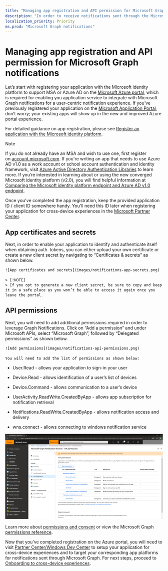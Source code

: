 ```yaml
---
title: "Managing app registration and API permission for Microsoft Graph notifications "
description: "In order to receive notifications sent through the Microsoft Graph, follow the steps outlined here to first register your application on the Microsoft Azure portal.  "
localization_priority: Priority
ms.prod: "Microsoft Graph notifications"
---
```


# Managing app registration and API permission for Microsoft Graph notifications

Let’s start with registering your application with the Microsoft identity platform to support MSA or Azure AD on the [Microsoft Azure portal](https://portal.azure.com/#home), which is required for enabling you application service to integrate with Microsoft Graph notifications for a user-centric notification experience. If you’ve previously registered your application on the [Microsoft Application Portal](https://apps.dev.microsoft.com/), don’t worry; your existing apps will show up in the new and improved Azure portal experience.

For detailed guidance on app registration, please see [Register an application with the Microsoft identity platform](https://docs.microsoft.com/en-us/graph/auth-register-app-v2). 


> [!NOTE]
> If you do not already have an MSA and wish to use one, first register on [account.microsoft.com](https://account.microsoft.com/account). If you're writing an app that needs to use Azure AD v1.0 as a work account or school account authentication and identity framework, visit [Azure Active Directory Authentication Libraries](https://docs.microsoft.com/azure/active-directory/develop/active-directory-authentication-libraries) to learn more. If you’re interested in learning about or using the new converged Microsoft identity platform (v2.0), you will find helpful information at [Comparing the Microsoft identity platform endpoint and Azure AD v1.0 endpoint](https://docs.microsoft.com/en-us/azure/active-directory/develop/azure-ad-endpoint-comparison).

Once you've completed the app registration, keep the provided application ID / client ID somewhere handy. You'll need this ID later when registering your application for cross-device experiences in the [Microsoft Partner Center](https://partner.microsoft.com/).

## App certificates and secrets

Next, in order to enable your application to identify and authenticate itself when obtaining auth. tokens, you can either upload your own certificate or create a new client secret by navigating to “Certificates & secrets” as shown below.
    
    ![App certificates and secrets](images/notifications-app-secrets.png)
    
    > [!NOTE]
	> If you opt to generate a new client secret, be sure to copy and keep it in a safe place as you won’t be able to access it again once you leave the portal.

## API permissions

Next, you will need to add additional permissions required in order to leverage Graph Notifications. Click on “Add a permission” and under Microsoft APIs, select “Microsoft Graph”, followed by “Delegated permissions” as shown below.
    
    ![Add permissions](images/notifications-api-permissions.png)
    
    You will need to add the list of permissions as shown below:

  - User.Read - allows your application to sign-in your user

  - Device.Read - allows identification of a user’s list of devices

  - Device.Command - allows communication to a user’s device

  - UserActivity.ReadWrite.CreatedByApp - allows app subscription for
    notification retrieval

  - Notifications.ReadWrite.CreatedByApp - allows notification access
    and delivery

  - wns.connect - allows connecting to windows notification service

  ![List of allowed delegated permissions](images/notifications-api-permissions-list.png)

Learn more about [permissions and consent](https://docs.microsoft.com/en-us/azure/active-directory/develop/v2-permissions-and-consent) or view the Microsoft Graph [permissions reference](https://docs.microsoft.com/en-us/graph/permissions-reference).


Now that you’ve completed registration on the Azure portal, you will need to visit [Partner Center/Windows Dev Center](https://partner.microsoft.com/) to setup your application for cross-device experiences and to target your corresponding app platforms for notifications sent through Microsoft Graph.  For next steps, proceed to [Onboarding to cross-device experiences](notifications-integration-cross-device-experiences-onboarding.md). 
